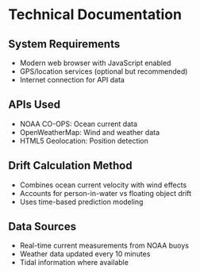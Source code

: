 # Technical Documentation

## System Requirements
- Modern web browser with JavaScript enabled
- GPS/location services (optional but recommended)
- Internet connection for API data

## APIs Used
- NOAA CO-OPS: Ocean current data
- OpenWeatherMap: Wind and weather data
- HTML5 Geolocation: Position detection

## Drift Calculation Method
- Combines ocean current velocity with wind effects
- Accounts for person-in-water vs floating object drift
- Uses time-based prediction modeling

## Data Sources
- Real-time current measurements from NOAA buoys
- Weather data updated every 10 minutes
- Tidal information where available